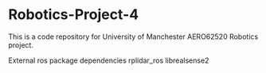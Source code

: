 # Robotics-Project-4

This is a code repository for University of Manchester AERO62520 Robotics project.


External ros package dependencies
rplidar_ros
librealsense2

